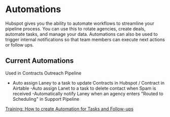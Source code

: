 # Automations

Hubspot gives you the ability to automate workflows to streamline your pipeline process. You can use this to rotate agencies, create deals, automate tasks, and manage your data. Automations can also be used to trigger internal notifications so that team members can execute next actions or follow ups.

## Current Automations

Used in Contracts Outreach Pipeline

- Auto assign Laney to a task to update Contracts in Hubspot / Contract in Airtable
-Auto assign Lanet to a task to delete contact when Spam is received
-Automatically notify Laney when an agency enters "Routed to Scheduling" in Support Pipeline

[Training: How to create Automation for Tasks and Follow-ups](#current-automations)
